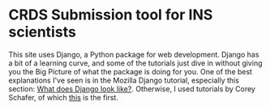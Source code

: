 CRDS Submission tool for INS scientists
=======================================

This site uses Django, a Python package for web development.  Django has a
bit of a learning curve, and some of the tutorials just dive in without
giving you the Big Picture of what the package is doing for you.  One of
the best explanations I've seen is in the Mozilla Django tutorial, especially
this section: [What does Django look like?](https://developer.mozilla.org/en-US/docs/Learn/Server-side/Django/Introduction#What_does_Django_code_look_like).
Otherwise, I used tutorials by Corey Schafer, of which [this](https://www.youtube.com/watch?v=UmljXZIypDc) is the first.



